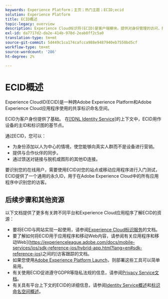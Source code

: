 ```yaml
---
keywords: Experience Platform；主页；热门主题；ECID;ecid
solution: Experience Platform
title: ECID概述
topic-legacy: overview
description: Experience Cloud标识符(ECID)是客户端模块，提供对身份管理的访问，提供三个主要功能。
exl-id: da7717d2-da2e-414b-978d-2eab8ff2c5a0
translation-type: tm+mt
source-git-commit: 5d449c1ca174cafcca988e9487940eb7550bd5cf
workflow-type: tm+mt
source-wordcount: '286'
ht-degree: 2%

---
```


# ECID概述

Experience CloudID(ECID)是一种跨Adobe Experience Platform和Adobe Experience Cloud应用程序使用的共享标识命名空间。

ECID为客户身份提供了基础。 在[[!DNL Identity Service]](./home.md)的上下文中，ECID用作设备的主ID和标识图的基节点。

通过ECID，您可以：

* 为身份添加以人为中心的情境，使您能够向真实人群而不是设备进行营销。
* 提供与合作伙伴的同步。
* 通过馈送对链接与脱机或图形的其他ID连接。

要识别您的在线用户，需要使用ECID对您的站点或移动应用程序进行入门测试，ECID提供了一个通用的永久ID，用于在Adobe Experience Cloud中的所有应用程序中识别您的访客。

## 后续步骤和其他资源

以下文档提供了更多有关跨不同平台和Experience Cloud应用程序了解ECID的资源：

* 要将ECID与网站实现一起使用，请参阅[Experience Cloud标识服务](https://experienceleague.adobe.com/docs/id-service/using/home.html?lang=zh-cn)的文档。
* 要了解如何将ECID用于应用程序和移动Web内容，请参阅有关应用程序和移动Web](https://experienceleague.adobe.com/docs/mobile-services/ios/sdk-reference-ios/hybrid-app.html?lang=en#sdk-reference-ios)之间的[访客跟踪的文档。
* 如果您使用[Adobe Experience Platform Launch](https://experienceleague.adobe.com/docs/launch/using/home.html?lang=en)，则部署这些工具可以简单易用。
* 有关使用ECID促进遵守GDPR等隐私法规的信息，请参阅[Privacy Service文档](../privacy-service/identity-data.md)。
* 有关具有平台上下文的ECID的详细信息，请参阅[Identity Service概述](./home.md)和[标识命名空间概述](./namespaces.md)。